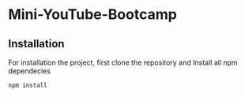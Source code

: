 # Mini-YouTube-Bootcamp

## Installation
For installation the project, first clone the repository and Install all npm dependecies

```console
npm install
```
